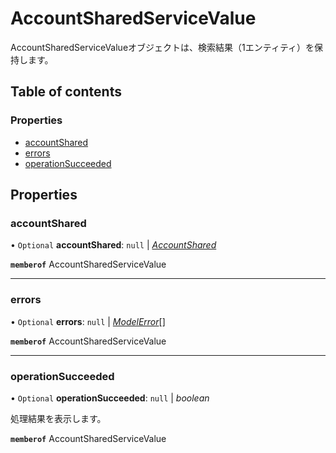 # AccountSharedServiceValue


<div lang=\"ja\">AccountSharedServiceValueオブジェクトは、検索結果（1エンティティ）を保持します。</div> 

## Table of contents

### Properties

- [accountShared](accountsharedservicevalue.md#accountshared)
- [errors](accountsharedservicevalue.md#errors)
- [operationSucceeded](accountsharedservicevalue.md#operationsucceeded)

## Properties

### accountShared

• `Optional` **accountShared**: ``null`` \| [*AccountShared*](accountshared.md)

**`memberof`** AccountSharedServiceValue

___

### errors

• `Optional` **errors**: ``null`` \| [*ModelError*](modelerror.md)[]

**`memberof`** AccountSharedServiceValue

___

### operationSucceeded

• `Optional` **operationSucceeded**: ``null`` \| *boolean*

<div lang=\"ja\">処理結果を表示します。</div> 

**`memberof`** AccountSharedServiceValue
